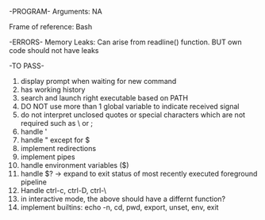 -PROGRAM-
Arguments: NA

Frame of reference: Bash

-ERRORS-
Memory Leaks: Can arise from readline() function. BUT own code should not have leaks

-TO PASS- 
1. display prompt when waiting for new command
2. has working history
3. search and launch right executable based on PATH
4. DO NOT use more than 1 global variable to indicate received signal
5. do not interpret unclosed quotes or special characters which are not required such as \ or ;
6. handle ' 
7. handle " except for $
8. implement redirections 
9. implement pipes
10. handle environment variables ($)
11. handle $? -> expand to exit status of most recently executed foreground pipeline
12. Handle ctrl-c, ctrl-D, ctrl-\
13. in interactive mode, the above should have a differnt function?
14. implement builtins: echo -n, cd, pwd, export, unset, env, exit
